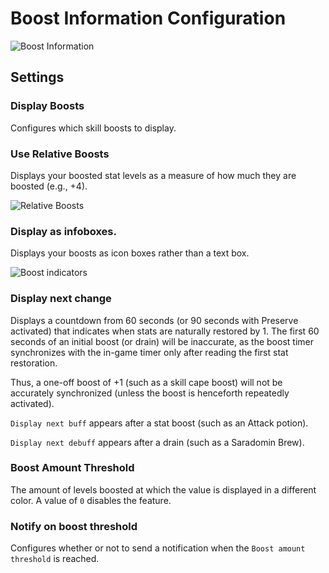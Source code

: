 # Boost Information Configuration

![Boost Information](https://user-images.githubusercontent.com/54762282/83594247-be6a4100-a52c-11ea-9428-09680d5cb69b.png)
## Settings

### Display Boosts

Configures which skill boosts to display.

### Use Relative Boosts

Displays your boosted stat levels as a measure of how much they are boosted (e.g., +4).

![Relative Boosts](https://user-images.githubusercontent.com/54762282/83594605-a6df8800-a52d-11ea-8c14-a2fa659f34c7.png)

### Display as infoboxes.

Displays your boosts as icon boxes rather than a text box.

![Boost indicators](https://user-images.githubusercontent.com/54762282/83594526-6aac2780-a52d-11ea-8da4-1c029329ddb0.png)

### Display next change

Displays a countdown from 60 seconds (or 90 seconds with Preserve activated) that indicates when stats are naturally restored by 1.  The first 60 seconds of an initial boost (or drain) will be inaccurate, as the boost timer synchronizes with the in-game timer only after reading the first stat restoration. 

Thus, a one-off boost of +1 (such as a skill cape boost) will not be accurately synchronized (unless the boost is henceforth repeatedly activated).  

`Display next buff` appears after a stat boost (such as an Attack potion).

`Display next debuff` appears after a drain (such as a Saradomin Brew).

### Boost Amount Threshold

The amount of levels boosted at which the value is displayed in a different color. A value of `0` disables the feature.

### Notify on boost threshold

Configures whether or not to send a notification when the `Boost amount threshold` is reached.